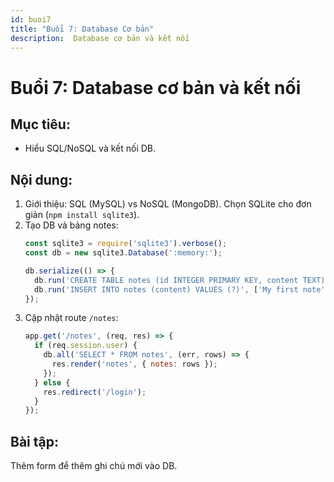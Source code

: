 ```yaml
---
id: buoi7
title: "Buổi 7: Database Cơ bản"
description:  Database cơ bản và kết nối
---
```


# **Buổi 7: Database cơ bản và kết nối**
## **Mục tiêu:**
  - Hiểu SQL/NoSQL và kết nối DB.
## **Nội dung:**
  1. Giới thiệu: SQL (MySQL) vs NoSQL (MongoDB). Chọn SQLite cho đơn giản (`npm install sqlite3`).
  2. Tạo DB và bảng notes:
     ```javascript
     const sqlite3 = require('sqlite3').verbose();
     const db = new sqlite3.Database(':memory:');

     db.serialize(() => {
       db.run('CREATE TABLE notes (id INTEGER PRIMARY KEY, content TEXT)');
       db.run('INSERT INTO notes (content) VALUES (?)', ['My first note']);
     });
     ```
  3. Cập nhật route `/notes`:
     ```javascript
     app.get('/notes', (req, res) => {
       if (req.session.user) {
         db.all('SELECT * FROM notes', (err, rows) => {
           res.render('notes', { notes: rows });
         });
       } else {
         res.redirect('/login');
       }
     });
     ```
## **Bài tập:**

Thêm form để thêm ghi chú mới vào DB.